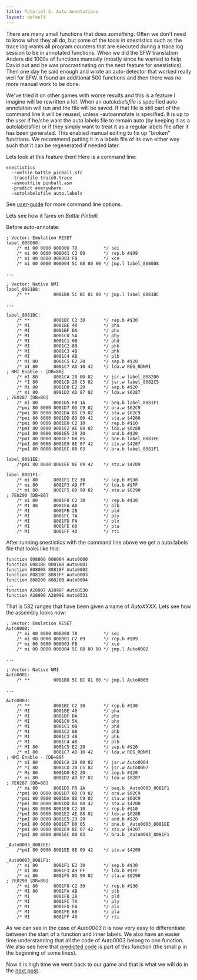 ```yaml
---
title: Tutorial 5: Auto Annotations
layout: default
---
```

There are many small functions that does _something_. Often we don't need to know what they all do, but some of the tools in snestistics such as the trace log wants all program counters that are executed during a trace log session to be in annotated functions. When we did the SFW translation Anders did 1000s of functions manually (mostly since he wanted to help David out and he was procrastinating on the next feature for snestistics). Then one day he said enough and wrote an auto-detector that worked really well for SFW. It found an additional 500 functions and then there was no more manual work to be done.

We've tried it on other games with worse results and this is a feature I imagine will be rewritten a lot. When an *autolabelsfile* is specified auto annotation will run and the file will be saved. If that file is still part of the command line it will be reused, unless -autoannotate is specified. It is up to the user if he/she want the auto labels file to remain auto (by keeping it as a autolabelsfile) or if they simply want to treat it as a regular labels file after it has been generated. This enabled manual editing to fix up "broken" functions. We recommend putting it in a labels file of its own either way such that it can be regenerated if needed later.

Lets look at this feature then! Here is a command line:
~~~~~~~~~~~~~~~~
snestistics
  -romfile battle_pinball.sfc
  -tracefile trace0.trace
  -asmoutfile pinball.asm
  -predict everywhere
  -autolabelsfile auto.labels
~~~~~~~~~~~~~~~~~~~~~~~
See [user-guide](user-guide) for more command line options.

Lets see how it fares on _Battle Pinball_.

Before auto-annotate:
~~~~~~~~~~~~~~~~~~~~~~~
; Vector: Emulation RESET
label_008000:
    /* mi 00 0000 008000 78          */ sei
    /* mi 00 0000 008001 C2 09       */ rep.b #$09
    /* mi 00 0000 008003 FB          */ xce
    /* mi 00 0000 008004 5C 08 80 80 */ jmp.l label_808008

...

; Vector: Native NMI
label_0081B8:
    /* **         0081B8 5C BC 81 80 */ jmp.l label_8081BC

...

label_8081BC:
    /* **         8081BC C2 30       */ rep.b #$30
    /* MI         8081BE 48          */ pha
    /* MI         8081BF DA          */ phx
    /* MI         8081C0 5A          */ phy
    /* MI         8081C1 0B          */ phd
    /* MI         8081C2 8B          */ phb
    /* MI         8081C3 4B          */ phk
    /* MI         8081C4 AB          */ plb
    /* MI 80      8081C5 E2 20       */ sep.b #$20
    /* mI 80      8081C7 AD 10 42    */ lda.w REG_RDNMI                 ; NMI Enable - [DB=80]
    /* mI 80      8081CA 20 00 82    */ jsr.w label_808200
    /* *I 80      8081CD 20 C5 82    */ jsr.w label_8082C5
    /* Mi 80      8081D0 E2 20       */ sep.b #$20
    /* mi 80      8081D2 AD 87 02    */ lda.w $0287                     ; 7E0287 [DB=80]
    /* mi 80      8081D5 F0 1A       */ beq.b label_8081F1
    /*pmi 80 0000 8081D7 0D C9 02    */ ora.w $02C9
    /*pmi 80 0000 8081DA 8D C9 02    */ sta.w $02C9
    /*pmi 80 0000 8081DD 8D 00 42    */ sta.w $4200
    /*pmi 80 0000 8081E0 C2 10       */ rep.b #$10
    /*pmI 80 0000 8081E2 AE 88 02    */ ldx.w $0288
    /*pmI 80 0000 8081E5 29 20       */ and.b #$20
    /*pmI 80 0000 8081E7 D0 05       */ bne.b label_8081EE
    /*pmI 80 0000 8081E9 8E 07 42    */ stx.w $4207
    /*pmI 80 0000 8081EC 80 03       */ bra.b label_8081F1

label_8081EE:
    /*pmI 80 0000 8081EE 8E 09 42    */ stx.w $4209

label_8081F1:
    /* mi 80      8081F1 E2 30       */ sep.b #$30
    /* mi 80      8081F3 A9 FF       */ lda.b #$FF
    /* mi 80      8081F5 8D 90 02    */ sta.w $0290                     ; 7E0290 [DB=80]
    /* mi 80      8081F8 C2 30       */ rep.b #$30
    /* MI 80      8081FA AB          */ plb
    /* MI         8081FB 2B          */ pld
    /* MI         8081FC 7A          */ ply
    /* MI         8081FD FA          */ plx
    /* MI         8081FE 68          */ pla
    /* MI         8081FF 40          */ rti
~~~~~~~~~~~~~~~~~~~~~~~

After running snestistics with the command line above we get a auto.labels file that looks like this:
~~~~~~~~~~~~~~~~~~~~~~~
function 008000 008004 Auto0000
function 0081B8 0081B8 Auto0001
function 808008 80818F Auto0002
function 8081BC 8081FF Auto0003
function 808200 80820B Auto0004
...
function A28907 A2898F Auto0530
function A28990 A2899E Auto0531
~~~~~~~~~~~~~~~~~~~~~~~
That is 532 ranges that have been given a name of *AutoXXXX*. Lets see how the assembly looks now:
~~~~~~~~~~~~~~~~~~~~~~~
; Vector: Emulation RESET
Auto0000:
    /* mi 00 0000 008000 78          */ sei
    /* mi 00 0000 008001 C2 09       */ rep.b #$09
    /* mi 00 0000 008003 FB          */ xce
    /* mi 00 0000 008004 5C 08 80 80 */ jmp.l Auto0002

...

; Vector: Native NMI
Auto0001:
    /* **         0081B8 5C BC 81 80 */ jmp.l Auto0003

...

Auto0003:
    /* **         8081BC C2 30       */ rep.b #$30
    /* MI         8081BE 48          */ pha
    /* MI         8081BF DA          */ phx
    /* MI         8081C0 5A          */ phy
    /* MI         8081C1 0B          */ phd
    /* MI         8081C2 8B          */ phb
    /* MI         8081C3 4B          */ phk
    /* MI         8081C4 AB          */ plb
    /* MI 80      8081C5 E2 20       */ sep.b #$20
    /* mI 80      8081C7 AD 10 42    */ lda.w REG_RDNMI                 ; NMI Enable - [DB=80]
    /* mI 80      8081CA 20 00 82    */ jsr.w Auto0004
    /* *I 80      8081CD 20 C5 82    */ jsr.w Auto0007
    /* Mi 80      8081D0 E2 20       */ sep.b #$20
    /* mi 80      8081D2 AD 87 02    */ lda.w $0287                     ; 7E0287 [DB=80]
    /* mi 80      8081D5 F0 1A       */ beq.b _Auto0003_8081F1
    /*pmi 80 0000 8081D7 0D C9 02    */ ora.w $02C9
    /*pmi 80 0000 8081DA 8D C9 02    */ sta.w $02C9
    /*pmi 80 0000 8081DD 8D 00 42    */ sta.w $4200
    /*pmi 80 0000 8081E0 C2 10       */ rep.b #$10
    /*pmI 80 0000 8081E2 AE 88 02    */ ldx.w $0288
    /*pmI 80 0000 8081E5 29 20       */ and.b #$20
    /*pmI 80 0000 8081E7 D0 05       */ bne.b _Auto0003_8081EE
    /*pmI 80 0000 8081E9 8E 07 42    */ stx.w $4207
    /*pmI 80 0000 8081EC 80 03       */ bra.b _Auto0003_8081F1

_Auto0003_8081EE:
    /*pmI 80 0000 8081EE 8E 09 42    */ stx.w $4209

_Auto0003_8081F1:
    /* mi 80      8081F1 E2 30       */ sep.b #$30
    /* mi 80      8081F3 A9 FF       */ lda.b #$FF
    /* mi 80      8081F5 8D 90 02    */ sta.w $0290                     ; 7E0290 [DB=80]
    /* mi 80      8081F8 C2 30       */ rep.b #$30
    /* MI 80      8081FA AB          */ plb
    /* MI         8081FB 2B          */ pld
    /* MI         8081FC 7A          */ ply
    /* MI         8081FD FA          */ plx
    /* MI         8081FE 68          */ pla
    /* MI         8081FF 40          */ rti
~~~~~~~~~~~~~~~~~~~~~~~
As we can see in the case of *Auto0003* it is now very easy to differentiate between the start of a function and inner labels. We also have an easier time understanding that all the code of Auto0003 belong to one function. We also see here that [predicted code](tutorial-predict) is part of this function (the small p in the beginning of some lines).

Now it is high time we went back to our game and that is what we will do in the [next post](tutorial-re1).
